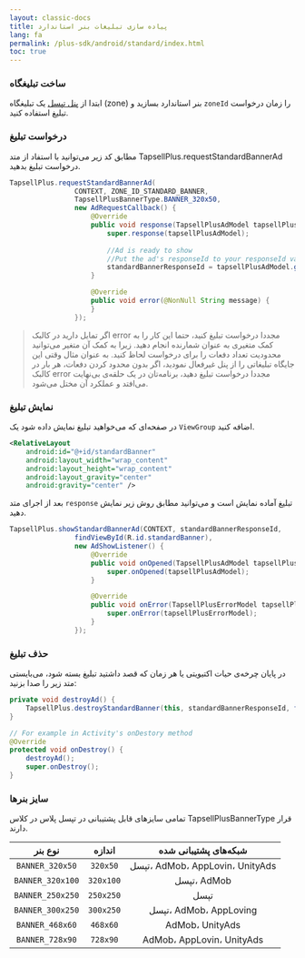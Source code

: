 ```yaml
---
layout: classic-docs
title: پیاده سازی تبلیغات بنر استاندارد
lang: fa
permalink: /plus-sdk/android/standard/index.html
toc: true
---
```

### ساخت تبلیغگاه
ابتدا از [پنل تپسل](https://dashboard.tapsell.ir/) یک تبلیغگاه (zone) بنر استاندارد بسازید و `zoneId` را زمان درخواست تبلیغ استفاده کنید.

### درخواست تبلیغ
مطابق کد زیر می‌توانید با استفاد از متد TapsellPlus.requestStandardBannerAd  درخواست تبلیغ بدهید.

```java
TapsellPlus.requestStandardBannerAd(
                CONTEXT, ZONE_ID_STANDARD_BANNER,
                TapsellPlusBannerType.BANNER_320x50,
                new AdRequestCallback() {
                    @Override
                    public void response(TapsellPlusAdModel tapsellPlusAdModel) {
                        super.response(tapsellPlusAdModel);
                        
                        //Ad is ready to show
                        //Put the ad's responseId to your responseId variable
                        standardBannerResponseId = tapsellPlusAdModel.getResponseId();
                    }

                    @Override
                    public void error(@NonNull String message) {
                    }
                });
```

>اگر تمایل دارید در کالبک error مجددا درخواست تبلیغ کنید، حتما این کار را به کمک متغیری به
عنوان شمارنده انجام دهید. زیرا به کمک آن متغیر می‌توانید محدودیت تعداد دفعات را برای
درخواست لحاظ کنید. به عنوان مثال وقتی این جایگاه تبلیغاتی را از پنل غیرفعال نمودید، اگر بدون
محدود کردن دفعات، هر بار در کالبک error مجددا درخواست تبلیغ دهید، برنامه‌تان در یک حلقه‌ی
بی‌نهایت می‌افتد و عملکرد آن مختل می‌شود.

### نمایش تبلیغ
در صفحه‌ای که می‌خواهید تبلیغ نمایش داده شود یک `ViewGroup` اضافه کنید.

```xml
<RelativeLayout
    android:id="@+id/standardBanner"
    android:layout_width="wrap_content"
    android:layout_height="wrap_content"
    android:layout_gravity="center"
    android:gravity="center" />
```

بعد از اجرای متد `response` تبلیغ آماده نمایش است و می‌توانید مطابق روش زیر نمایش دهید.
```java
TapsellPlus.showStandardBannerAd(CONTEXT, standardBannerResponseId,
                findViewById(R.id.standardBanner),
                new AdShowListener() {
                    @Override
                    public void onOpened(TapsellPlusAdModel tapsellPlusAdModel) {
                        super.onOpened(tapsellPlusAdModel);
                    }

                    @Override
                    public void onError(TapsellPlusErrorModel tapsellPlusErrorModel) {
                        super.onError(tapsellPlusErrorModel);
                    }
                });
```

### حذف تبلیغ
در پایان چرخه‌ی حیات اکتیویتی یا هر زمان که قصد داشتید تبلیغ بسته شود، می‌بایستی متد زیر را صدا بزنید:
```java
private void destroyAd() {
    TapsellPlus.destroyStandardBanner(this, standardBannerResponseId, findViewById(R.id.standardBanner));
}

// For example in Activity's onDestory method
@Override
protected void onDestroy() {
    destroyAd();
    super.onDestroy();
}
```

### سایز بنرها
تمامی سایزهای قابل پشتیبانی در تپسل پلاس در کلاس TapsellPlusBannerType قرار دارند.

|نوع بنر|اندازه|         شبکه‌های پشتیبانی شده         |
|:----------------:|:-------------:|:-------------------------------------:|
| `BANNER_320x50` | `320x50` |    تپسل، AdMob، AppLovin، UnityAds    |
| `BANNER_320x100` | `320x100` |              تپسل، AdMob              |
| `BANNER_250x250` | `250x250` |                 تپسل                  |
| `BANNER_300x250` | `300x250` |        تپسل، AdMob، AppLoving         |
| `BANNER_468x60` | `468x60` |            AdMob، UnityAds            |
| `BANNER_728x90` | `728x90` |       AdMob، AppLovin، UnityAds       |
